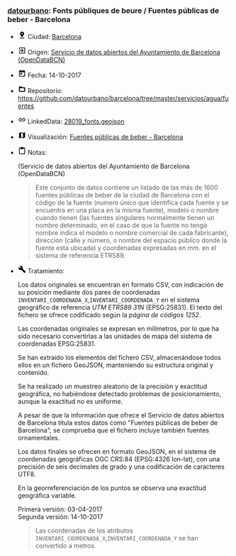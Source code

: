 ### [datourbano](https://github.com/datourbano): Fonts públiques de beure / Fuentes públicas de beber - Barcelona

* ![](https://raw.githubusercontent.com/datourbano/simbologia/master/_/ubicacion_18.png) Ciudad: [Barcelona](https://datourbano.github.io/barcelona)
* ![](https://raw.githubusercontent.com/datourbano/simbologia/master/_/origen_18.png) Origen: [Servicio de datos abiertos del Ayuntamiento de Barcelona (OpenDataBCN)](http://opendata-ajuntament.barcelona.cat/data/es/dataset/fonts)
* ![](https://raw.githubusercontent.com/datourbano/simbologia/master/_/calendario_18.png) Fecha: 14-10-2017
* ![](https://raw.githubusercontent.com/datourbano/simbologia/master/_/carpeta_18.png) Repositorio: https://github.com/datourbano/barcelona/tree/master/servicios/agua/fuentes
* ![](https://raw.githubusercontent.com/datourbano/simbologia/master/_/enlace_18.png) LinkedData: [28019_fonts.geojson](https://raw.githubusercontent.com/datourbano/barcelona/master/servicios/agua/fuentes/08019_fonts.geojson)
* ![](https://raw.githubusercontent.com/datourbano/simbologia/master/_/mapa_18.png) Visualización: [Fuentes públicas de beber - Barcelona](https://datourbano.github.io/barcelona/servicios/agua/fuentes/08019_fonts)
* ![](https://raw.githubusercontent.com/datourbano/simbologia/master/_/notas_18.png) Notas:
  
  (Servicio de datos abiertos del Ayuntamiento de Barcelona (OpenDataBCN)
  >Este conjunto de datos contiene un listado de las más de 1600 fuentes públicas de beber de la ciudad de Barcelona con el código de la fuente (numero único que identifica cada fuente y se encuentra en una placa en la misma fuente), modelo o nombre cuando tienen (las fuentes singulares normalmente tienen un nombre determinado, en el caso de que la fuente no tenga nombre indica el modelo o nombre comercial de cada fabricante), dirección (calle y número, o nombre del espacio público donde la fuente esta ubicada) y coordenadas expresadas en mm. en el sistema de referencia ETRS89.

* ![](https://raw.githubusercontent.com/datourbano/simbologia/master/_/herramienta_18.png) Tratamiento:
  
  Los datos originales se encuentran en formato CSV, con indicación de su posición mediante dos pares de coordenadas `INVENTARI_COORDENADA_X`,`INVENTARI_COORDENADA_Y` en el sistema geográfico de referencia *UTM ETRS89 31N* (EPSG:25831). El texto del fichero se ofrece codificado según la *página de códigos 1252*.

  Las coordenadas originales se expresan en milímetros, por lo que ha sido necesario convertirlas a las unidades de mapa del sistema de coordenadas EPSG:25831.

  Se han extraído los elementos del fichero CSV, almacenándose todos ellos en un fichero GeoJSON, manteniendo su estructura original y contenido.

  Se ha realizado un muestreo aleatorio de la precisión y exactitud geográfica, no habiéndose detectado problemas de posicionamiento, aunque la exactitud no es uniforme.

  A pesar de que la información que ofrece el Servicio de datos abiertos de Barcelona titula estos datos como "Fuentes públicas de beber de Barcelona", se comprueba que el fichero incluye también fuentes ornamentales.

  Los datos finales se ofrecen en formato GeoJSON, en el sistema de coordenadas geográficas OGC CRS:84 (EPSG:4326 lon-lat), con una precisión de seis decimales de grado y una codificación de caracteres UTF8.

  En la georreferenciación de los puntos se observa una exactitud geográfica variable.
  
  Primera versión: 03-04-2017  
  Segunda versión: 14-10-2017  
  >Las coordenadas de los atributos `INVENTARI_COORDENADA_X`,`INVENTARI_COORDENADA_Y` se han convertido a metros.
